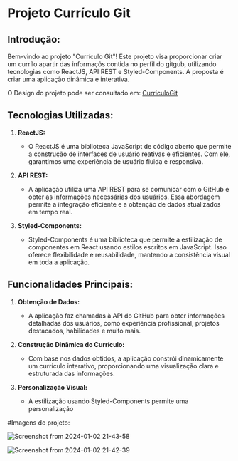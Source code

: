# Projeto Currículo Git

## Introdução:

Bem-vindo ao projeto "Currículo Git"! Este projeto visa proporcionar criar um currílo apartir das informaçõs contida no perfil do gitgub, utilizando tecnologias como ReactJS, API REST e Styled-Components. A proposta é criar uma aplicação dinâmica e interativa.

O Design do projeto pode ser consultado em:
[CurriculoGit](https://marvelapp.com/prototype/9b662g7/screen/76186368/handoff)

## Tecnologias Utilizadas:

1. **ReactJS:**
   - O ReactJS é uma biblioteca JavaScript de código aberto que permite a construção de interfaces de usuário reativas e eficientes. Com ele, garantimos uma experiência de usuário fluida e responsiva.

2. **API REST:**
   - A aplicação utiliza uma API REST para se comunicar com o GitHub e obter as informações necessárias dos usuários. Essa abordagem permite a integração eficiente e a obtenção de dados atualizados em tempo real.

3. **Styled-Components:**
   - Styled-Components é uma biblioteca que permite a estilização de componentes em React usando estilos escritos em JavaScript. Isso oferece flexibilidade e reusabilidade, mantendo a consistência visual em toda a aplicação.

## Funcionalidades Principais:

1. **Obtenção de Dados:**
   - A aplicação faz chamadas à API do GitHub para obter informações detalhadas dos usuários, como experiência profissional, projetos destacados, habilidades e muito mais.

2. **Construção Dinâmica do Currículo:**
   - Com base nos dados obtidos, a aplicação constrói dinamicamente um currículo interativo, proporcionando uma visualização clara e estruturada das informações.

3. **Personalização Visual:**
   - A estilização usando Styled-Components permite uma personalização

#Imagens do projeto:  
  
![Screenshot from 2024-01-02 21-43-58](https://github.com/DevDemetrio/curriculoGit/assets/81098797/92208b57-d622-4170-aa84-e5dc51fa44a9)





![Screenshot from 2024-01-02 21-42-39](https://github.com/DevDemetrio/curriculoGit/assets/81098797/b785a4df-647d-4b80-9a99-9782281b4ae1)






